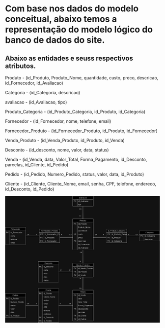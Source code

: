 # Com base nos dados do modelo conceitual, abaixo temos a representação do modelo lógico do banco de dados do site.

## Abaixo as entidades e seuss respectivos atributos.

Produto - (id_Produto, Produto_Nome, quantidade, custo, preco, descricao, id_Fornecedor, id_Avaliacao)

Categoria - (id_Categoria, descricao)

avaliacao - (id_Avaliacao, tipo)

Produto_Categoria - (id_Produto_Categoria, id_Produto, id_Categoria)

Fornecedor - (id_Fornecedor, nome, telefone, email)

Fornecedor_Produto - (id_Fornecedor_Produto, id_Produto, id_Fornecedor)

Venda_Produto - (id_Venda_Produto, id_Produto, id_Venda)

Desconto - (id_desconto, nome, valor, data, status)

Venda - (id_Venda, data, Valor_Total, Forma_Pagamento, id_Desconto, parcelas, id_Cliente, id_Pedido)

Pedido - (id_Pedido, Numero_Pedido, status, valor, data, id_Produto)

Cliente - (id_Cliente, Cliente_Nome, email, senha, CPF, telefone, endereco, id_Desconto, id_Pedido)

![Modelo Logico](https://github.com/uni9weslley/projeto_felipe/blob/main/Modelagem%20de%20dados/Modelo%20logico/logico.drawio.png)

